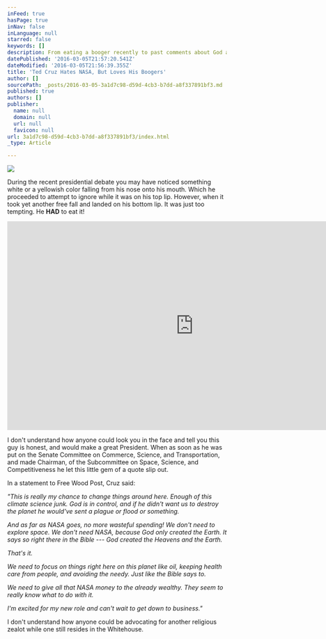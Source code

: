 ```yaml
---
inFeed: true
hasPage: true
inNav: false
inLanguage: null
starred: false
keywords: []
description: From eating a booger recently to past comments about God and NASA. How can anyone want to vote for this Canadian?
datePublished: '2016-03-05T21:57:20.541Z'
dateModified: '2016-03-05T21:56:39.355Z'
title: 'Ted Cruz Hates NASA, But Loves His Boogers'
author: []
sourcePath: _posts/2016-03-05-3a1d7c98-d59d-4cb3-b7dd-a8f337891bf3.md
published: true
authors: []
publisher:
  name: null
  domain: null
  url: null
  favicon: null
url: 3a1d7c98-d59d-4cb3-b7dd-a8f337891bf3/index.html
_type: Article

---
```

![](https://the-grid-user-content.s3-us-west-2.amazonaws.com/36a12ae7-a3f3-4f7e-8edb-c327c8bbe775.jpg)

During the recent presidential debate you may have noticed something white or a yellowish color falling from his nose onto his mouth. Which he proceeded to attempt to ignore while it was on his top lip. However, when it took yet another free fall and landed on his bottom lip. It was just too tempting. He **HAD** to eat it!

<iframe width="854" height="480" src="https://www.youtube.com/embed/KNZJmzbYkbg" frameborder="0" allowfullscreen="allowfullscreen" style=""></iframe>

I don't understand how anyone could look you in the face and tell you this guy is honest, and would make a great President. When as soon as he was put on the Senate Committee on Commerce, Science, and Transportation, and made Chairman, of the Subcommittee on Space, Science, and Competitiveness he let this little gem of a quote slip out. 

In a statement to Free Wood Post, Cruz said:

_"This is really my chance to change things around here. Enough of this climate science junk. God is in control, and if he didn't want us to destroy the planet he would've sent a plague or flood or something._

_And as far as NASA goes, no more wasteful spending! We don't need to explore space. We don't need NASA, because God only created the Earth. It says so right there in the Bible --- God created the Heavens and the Earth._

_That's it._

_We need to focus on things right here on this planet like oil, keeping health care from people, and avoiding the needy. Just like the Bible says to._

_We need to give all that NASA money to the already wealthy. They seem to really know what to do with it._

_I'm excited for my new role and can't wait to get down to business."_

I don't understand how anyone could be advocating for another religious zealot while one still resides in the Whitehouse.